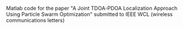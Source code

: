 Matlab code for the paper "A Joint TDOA-PDOA Localization Approach Using Particle Swarm Optimization" submitted to IEEE WCL (wireless communications letters)
